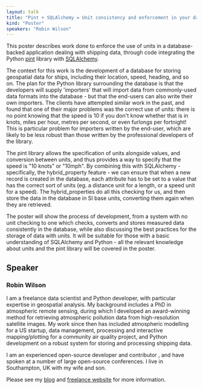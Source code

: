 ```yaml
---
layout: talk
title: "Pint + SQLAlchemy = Unit consistency and enforcement in your database"
kind: "Poster"
speakers: "Robin Wilson"
---
```


This poster describes work done to enforce the use of units in a database-backed application dealing with shipping data, through code integrating the Python [pint](https://pint.readthedocs.io/en/stable/) library with [SQLAlchemy](https://www.sqlalchemy.org/).


The context for this work is the development of a database for storing geospatial data for ships, including their location, speed, heading, and so on. The plan for the Python library surrounding the database is that the developers will supply 'importers' that will import data from commonly-used data formats into the database - but that the end-users can also write their own importers. The clients have attempted similar work in the past, and found that one of their major problems was the correct use of units: there is no point knowing that the speed is 10 if you don't know whether that is in knots, miles per hour, metres per second, or even furlongs per fortnight! This is particular problem for importers written by the end-user, which are likely to be less robust than those written by the professional developers of the library.


The pint library allows the specification of units alongside values, and conversion between units, and thus provides a way to specify that the speed is "10 knots" or "10mph". By combining this with SQLAlchemy - specifically, the hybrid_property feature - we can ensure that when a new record is created in the database, each attribute has to be set to a value that has the correct sort of units (eg. a distance unit for a length, or a speed unit for a speed). The hybrid_properties do all this checking for us, and then store the data in the database in SI base units, converting them again when they are retrieved.


The poster will show the process of development, from a system with no unit checking to one which checks, converts and stores measured data consistently in the database, while also discussing the best practices for the storage of data with units. It will be suitable for those with a basic understanding of SQLAlchemy and Python - all the relevant knowledge about units and the pint library will be covered in the poster.

## Speaker

### Robin Wilson

I am a freelance data scientist and Python developer, with particular expertise in geospatial analysis. My background includes a PhD in atmospheric remote sensing, during which I developed an award-winning method for retrieving atmospheric pollution data from high-resolution satellite images. My work since then has included atmospheric modelling for a US startup, data management, processing and interactive mapping/plotting for a community air quality project, and Python development on a robust system for storing and processing shipping data.

I am an experienced open-source developer and contributor , and have spoken at a number of large open-source conferences. I live in Southampton, UK with my wife and son.

Please see my [blog](http://blog.rtwilson.com) and [freelance website](http://www.rtwilson.com) for more information.
